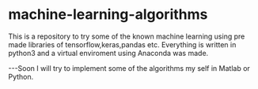 # machine-learning-algorithms
This is a repository to try some of the known machine learning using pre made libraries of tensorflow,keras,pandas etc. Everything is written in python3 and a virtual enviroment using Anaconda was made.

---Soon I will try to implement some of the algorithms my self in Matlab or Python.
